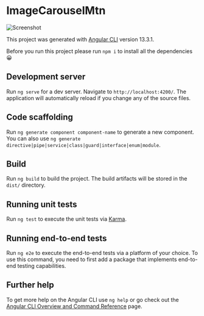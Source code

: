 # ImageCarouselMtn

![Screenshot](https://user-images.githubusercontent.com/43039787/161425745-8bead2b5-50dd-496d-8fe2-3ca9095f6b47.PNG)


This project was generated with [Angular CLI](https://github.com/angular/angular-cli) version 13.3.1.

Before you run this project please run `npm i` to install all the dependencies 😀

## Development server


Run `ng serve` for a dev server. Navigate to `http://localhost:4200/`. The application will automatically reload if you change any of the source files.


## Code scaffolding

Run `ng generate component component-name` to generate a new component. You can also use `ng generate directive|pipe|service|class|guard|interface|enum|module`.

## Build

Run `ng build` to build the project. The build artifacts will be stored in the `dist/` directory.

## Running unit tests

Run `ng test` to execute the unit tests via [Karma](https://karma-runner.github.io).

## Running end-to-end tests

Run `ng e2e` to execute the end-to-end tests via a platform of your choice. To use this command, you need to first add a package that implements end-to-end testing capabilities.

## Further help

To get more help on the Angular CLI use `ng help` or go check out the [Angular CLI Overview and Command Reference](https://angular.io/cli) page.
